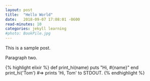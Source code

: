 ```yaml
---
layout: post
title:  "Hello World"
date:   2018-09-07 17:08:01 -0600
read-minutes: 10
categories: jekyll learning
#photo: BookPile.jpg
---
```

This is a sample post.

Paragraph two.

{% highlight elixir  %}
def print_hi(name)
  puts "Hi, #{name}"
end
print_hi('Tom')
#=> prints 'Hi, Tom' to STDOUT.
{% endhighlight %}
